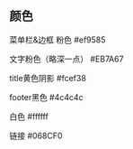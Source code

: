 ## 颜色

菜单栏&边框  粉色 #ef9585

文字粉色（略深一点） #EB7A67

title黄色阴影 #fcef38

footer黑色 #4c4c4c

白色 #ffffff

链接 #068CF0

